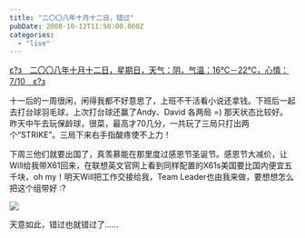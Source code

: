 ```yaml
---
title: "二〇〇八年十月十二日，错过"
pubDate: 2008-10-12T11:50:00.000Z
categories: 
  - "live"
---
```


[ε?з　二〇〇八年十月十二日，星期日，天气：阴，气温：16℃－22℃，心情：7/10　ε?з](https://www.liuweinan.com)

  

十一后的一周很闲，闲得我都不好意思了，上班不干活看小说还拿钱。下班后一起去打台球羽毛球，上次打台球还赢了Andy、David 各两局 =) 那天状态比较好。昨天中午去玩保龄球，很菜，最高才70几分，一共玩了三局只打出两个“STRIKE”。三局下来右手指酸疼使不上力！

下周三他们就要出国了，真羡慕能在那里度过感恩节圣诞节。感恩节大减价，让Will给我带X61回来，在联想英文官网上看到同样配置的X61s美国要比国内便宜五千块，oh my！明天Will把工作交接给我，Team Leader也由我来做，要想想怎么把这个组带好 :?

![](http://68.142.232.116/42/109072809_1cdcf0cbc1.jpg?v=0)

天意如此，错过也就错过了……
